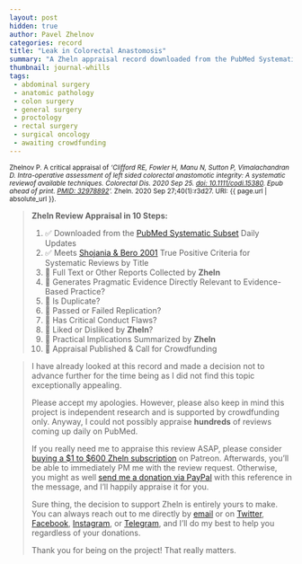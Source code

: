 ```yaml
---
layout: post
hidden: true
author: Pavel Zhelnov
categories: record
title: "Leak in Colorectal Anastomosis"
summary: "A Zheln appraisal record downloaded from the PubMed Systematic Subset daily updates."
thumbnail: journal-whills
tags:
 - abdominal surgery
 - anatomic pathology
 - colon surgery
 - general surgery
 - proctology
 - rectal surgery
 - surgical oncology
 - awaiting crowdfunding
---
```


<small id="citation">Zhelnov P. A critical appraisal of _‘Clifford RE, Fowler H, Manu N, Sutton P, Vimalachandran D. Intra-operative assessment of left sided colorectal anastomotic integrity: A systematic reviewof available techniques. Colorectal Dis. 2020 Sep 25. [doi: 10.1111/codi.15380](https://doi.org/10.1111/codi.15380). Epub ahead of print. [PMID: 32978892](https://pubmed.gov/32978892)’._ Zheln. 2020 Sep 27;40(1):r3d27. URI: {{ page.url | absolute_url }}.</small>

> **Zheln Review Appraisal in 10 Steps:**
>
> 1. ✅ Downloaded from the [PubMed Systematic Subset](https://github.com/p1m-ortho/qs-global-ortho-search-queries/blob/global-sr-query/README.md) Daily Updates
> 2. ✅ Meets [Shojania & Bero 2001](https://www.researchgate.net/publication/11820967_Taking_Advantage_of_the_Explosion_of_Systematic_Reviews_An_Efficient_MEDLINE_Search_Strategy) True Positive Criteria for Systematic Reviews by Title
> 3. 🔄 Full Text or Other Reports Collected by **Zheln**
> 4. 🔄 Generates Pragmatic Evidence Directly Relevant to Evidence-Based Practice?
> 5. 🔄 Is Duplicate?
> 6. 🔄 Passed or Failed Replication?
> 7. 🔄 Has Critical Conduct Flaws?
> 8. 🔄 Liked or Disliked by **Zheln**?
> 9. 🔄 Practical Implications Summarized by **Zheln**
> 10. 🔄 Appraisal Published & Call for Crowdfunding

> I have already looked at this record and made a decision not to advance further for the time being as I did not find this topic exceptionally appealing.
>
> Please accept my apologies. However, please also keep in mind this project is independent research and is supported by crowdfunding only. Anyway, I could not possibly appraise **hundreds** of reviews coming up daily on PubMed.
> 
> If you really need me to appraise this review ASAP, please consider [buying a $1 to $600 Zheln subscription](https://patreon.com/zheln) on Patreon. Afterwards, you’ll be able to immediately PM me with the review request. Otherwise, you might as well [send me a donation via PayPal](https://paypal.me/pjelnov) with this reference in the message, and I’ll happily appraise it for you.
> 
> Sure thing, the decision to support Zheln is entirely yours to make. You can always reach out to me directly by [email](mailto:pavel@zheln.com) or on [Twitter](https://twitter.com/drzhelnov), [Facebook](https://facebook.com/drzhelnov), [Instagram](https://instagram.com/igzheln), or [Telegram](https://t.me/drzhelnov), and I’ll do my best to help you regardless of your donations.
> 
> Thank you for being on the project! That really matters.
